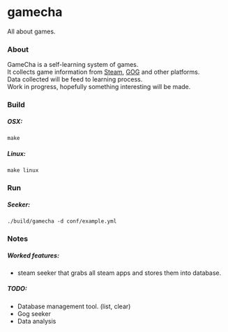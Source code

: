 # gamecha
All about games.

### About
GameCha is a self-learning system of games.  
It collects game information from [Steam](https://store.steampowered.com/), [GOG](https://www.gog.com/) and other platforms.  
Data collected will be feed to learning process.  
Work in progress, hopefully something interesting will be made.

### Build
##### OSX:

    make

##### Linux:

    make linux

### Run

##### Seeker:
    ./build/gamecha -d conf/example.yml

### Notes

##### Worked features:
- steam seeker that grabs all steam apps and stores them into database.

##### TODO:
- Database management tool. (list, clear)
- Gog seeker
- Data analysis
